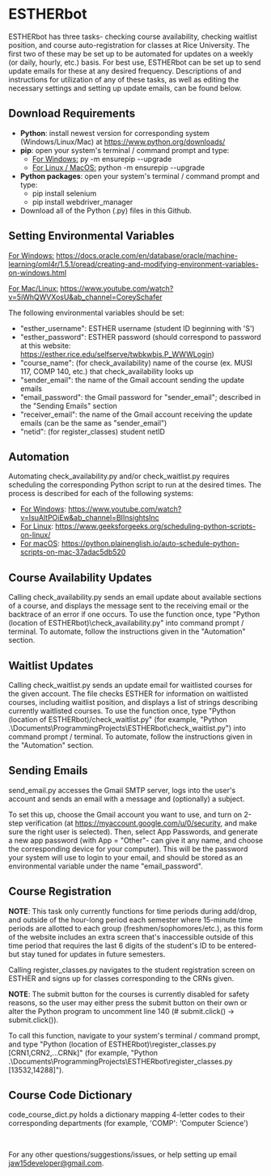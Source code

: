# ESTHERbot
ESTHERbot has three tasks- checking course availability, checking waitlist position, and course auto-registration for classes at Rice University. The first two of these may be set up to be automated for updates on a weekly (or daily, hourly, etc.) basis. For best use, ESTHERbot can be set up to send update emails for these at any desired frequency. Descriptions of and instructions for utilization of any of these tasks, as well as editing the necessary settings and setting up update emails, can be found below.

## Download Requirements
* **Python**: install newest version for corresponding system (Windows/Linux/Mac) at https://www.python.org/downloads/
* **pip**: open your system's terminal / command prompt and type: 
  - <ins>For Windows:</ins> py -m ensurepip --upgrade
  - <ins>For Linux / MacOS:</ins> python -m ensurepip --upgrade
* **Python packages**: open your system's terminal / command prompt and type: 
  - pip install selenium
  - pip install webdriver_manager
* Download all of the Python (.py) files in this Github.

## Setting Environmental Variables
<ins>For Windows:</ins> https://docs.oracle.com/en/database/oracle/machine-learning/oml4r/1.5.1/oread/creating-and-modifying-environment-variables-on-windows.html

<ins>For Mac/Linux:</ins> https://www.youtube.com/watch?v=5iWhQWVXosU&ab_channel=CoreySchafer

The following environmental variables should be set:
  - "esther_username": ESTHER username (student ID beginning with 'S')
  - "esther_password": ESTHER password (should correspond to password at this website: https://esther.rice.edu/selfserve/twbkwbis.P_WWWLogin)
  - "course_name": (for check_availability) name of the course (ex. MUSI 117, COMP 140, etc.) that check_availability looks up
  - "sender_email": the name of the Gmail account sending the update emails
  - "email_password": the Gmail password for "sender_email"; described in the "Sending Emails" section
  - "receiver_email": the name of the Gmail account receiving the update emails (can be the same as "sender_email")
  - "netid": (for register_classes) student netID

## Automation
Automating check_availability.py and/or check_waitlist.py requires scheduling the corresponding Python script to run at the desired times. The process is described for each of the following systems: 
* <ins>For Windows</ins>: https://www.youtube.com/watch?v=IsuAltPOiEw&ab_channel=BIInsightsInc
* <ins>For Linux</ins>: https://www.geeksforgeeks.org/scheduling-python-scripts-on-linux/
* <ins>For macOS</ins>: https://python.plainenglish.io/auto-schedule-python-scripts-on-mac-37adac5db520

## Course Availability Updates
Calling check_availability.py sends an email update about available sections of a course, and displays the message sent to the receiving email or the backtrace of an error if one occurs. To use the function once, type "Python (location of ESTHERbot)\check_availability.py" into command prompt / terminal. To automate, follow the instructions given in the "Automation" section.

## Waitlist Updates
Calling check_waitlist.py sends an update email for waitlisted courses for the given account. The file checks ESTHER for information on waitlisted courses, including waitlist position, and displays a list of strings describing currently waitlisted courses. To use the function once, type "Python (location of ESTHERbot)/check_waitlist.py" (for example, "Python .\Documents\ProgrammingProjects\ESTHERbot\check_waitlist.py") into command prompt / terminal. To automate, follow the instructions given in the "Automation" section.

## Sending Emails
send_email.py accesses the Gmail SMTP server, logs into the user's account and sends an email with a message and (optionally) a subject.

To set this up, choose the Gmail account you want to use, and turn on 2-step verification (at https://myaccount.google.com/u/0/security, and make sure the right user is selected). Then, select App Passwords, and generate a new app password (with App = "Other"- can give it any name, and choose the corresponding device for your computer). This will be the password your system will use to login to your email, and should be stored as an environmental variable under the name "email_password".

## Course Registration
**NOTE**: This task only currently functions for time periods during add/drop, and outside of the hour-long period each semester where 15-minute time periods are allotted to each group (freshmen/sophomores/etc.), as this form of the website includes an extra screen that's inaccessible outside of this time period that requires the last 6 digits of the student's ID to be entered- but stay tuned for updates in future semesters. 

Calling register_classes.py navigates to the student registration screen on ESTHER and signs up for classes corresponding to the CRNs given. 

**NOTE**: The submit button for the courses is currently disabled for safety reasons, so the user may either press the submit button on their own or alter the Python program to uncomment line 140 (# submit.click() -> submit.click()).

To call this function, navigate to your system's terminal / command prompt, and type "Python (location of ESTHERbot)\register_classes.py [CRN1,CRN2,...CRNk]" (for example, "Python .\Documents\ProgrammingProjects\ESTHERbot\register_classes.py [13532,14288]"). 

## Course Code Dictionary
code_course_dict.py holds a dictionary mapping 4-letter codes to their corresponding departments (for example, 'COMP': 'Computer Science')  

<p>&nbsp;</p>

For any other questions/suggestions/issues, or help setting up email jaw15developer@gmail.com.
